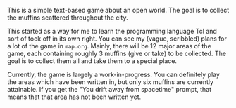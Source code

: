 
This is a simple text-based game about an open world. The goal is to
collect the muffins scattered throughout the city.

This started as a way for me to learn the programming language Tcl and
sort of took off in its own right. You can see my (vague, scribbled)
plans for a lot of the game in `map.org`. Mainly, there will be 12
major areas of the game, each containing roughly 3 muffins (give or
take) to be collected. The goal is to collect them all and take them
to a special place.

Currently, the game is largely a work-in-progress. You can definitely
play the areas which have been written in, but only six muffins are
currently attainable. If you get the "You drift away from spacetime"
prompt, that means that that area has not been written yet.
